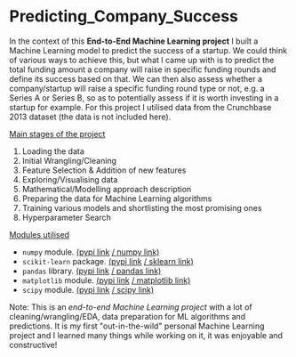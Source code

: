 # Predicting_Company_Success

In the context of this **End-to-End Machine Learning project** I built a Machine Learning model to predict the success of a startup. We could think of various 
ways to achieve this, but what I came up with is to predict the total funding amount a company will raise in specific funding rounds
and define its success based on that. We can then also assess whether a company/startup will raise a specific funding round type or not,
e.g. a Series A or Series B, so as to potentially assess if it is worth investing in a startup for example. For this project I utilised
data from the Crunchbase 2013 dataset (the data is not included here).

<ins>Main stages of the project</ins>

1. Loading the data
2. Initial Wrangling/Cleaning
3. Feature Selection & Addition of new features
4. Exploring/Visualising data
5. Mathematical/Modelling approach description
6. Preparing the data for Machine Learning algorithms
7. Training various models and shortlisting the most promising ones
8. Hyperparameter Search

<ins>Modules utilised</ins>

- `numpy` module. [(pypi link](https://pypi.org/project/numpy/) [/ numpy link)](https://numpy.org/)
- `scikit-learn` package. [(pypi link](https://pypi.org/project/scikit-learn/) [/ sklearn link)](https://scikit-learn.org/stable/)
- `pandas` library. [(pypi link](https://pypi.org/project/pandas/) [/ pandas link)](https://pandas.pydata.org/)
- `matplotlib` module. [(pypi link](https://pypi.org/project/matplotlib/) [/ matplotlib link)](https://matplotlib.org/)
- `scipy` module. [(pypi link](https://pypi.org/project/scipy/) [/ scipy link)](https://www.scipy.org/)

Note: This is an *end-to-end Machine Learning project* with a lot of cleaning/wrangling/EDA, data preparation for ML algorithms and
predictions. It is my first "out-in-the-wild" personal Machine Learning project and I learned many things while working on it, it was enjoyable and constructive!

